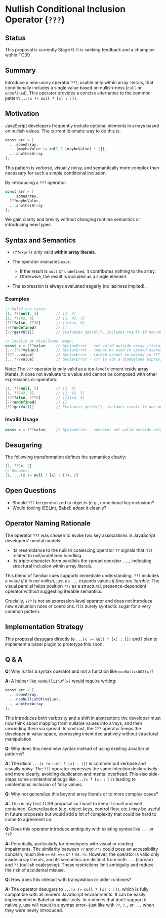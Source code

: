 # Nullish Conditional Inclusion Operator (`???`)

## Status

This proposal is currently Stage 0. It is seeking feedback and a champion within TC39

## Summary

Introduce a new unary operator `???`, usable only within array literals, that conditionally includes a single value based on nullish-ness (`null` or `undefined`). This operator provides a concise alternative to the common pattern `...(x != null ? [x] : [])`.


## Motivation

JavaScript developers frequently include optional elements in arrays based on nullish values. The current idiomatic way to do this is:

```js
const arr = [
  ...someArray,
  ...(maybeValue != null ? [maybeValue] : []),
  ...anotherArray
];
```

This pattern is verbose, visually noisy, and semantically more complex than necessary for such a simple conditional inclusion.

By introducing a `???` operator:

```js
const arr = [
  ...someArray,
  ???maybeValue,
  ...anotherArray
];
```

We gain clarity and brevity without changing runtime semantics or introducing new types.


## Syntax and Semantics

* `???expr` is only valid **within array literals**.
* The operator evaluates `expr`.

  * If the result is `null` or `undefined`, it contributes nothing to the array.
  * Otherwise, the result is included as a single element.
* The expression is always evaluated eagerly (no laziness implied).

### Examples

```js
// Valid use cases:
[1, ???null, 3]        // [1, 3]
[1, ???42, 3]          // [1, 42, 3]
[???false, ???0]       // [false, 0]
[???undefined]         // []
[???getVal()]          // Evaluates getVal(), includes result if non-nullish

// Invalid or disallowed usage:
const x = ???value;    // SyntaxError - not valid outside array literals
[...(???value)]        // SyntaxError - cannot be used in spread expression
[???...value]          // SyntaxError - spread cannot be nested in ???
[...???value]          // SyntaxError - ??? is not a standalone expression
```

Note: The `???` operator is only valid as a top-level element inside array literals. It does not evaluate to a value and cannot be composed with other expressions or operators.

```js
[1, ???null, 3]        // [1, 3]
[1, ???42, 3]          // [1, 42, 3]
[???false, ???0]       // [false, 0]
[???undefined]         // []
[???getVal()]          // Evaluates getVal(), includes result if non-nullish
```

### Invalid Usage

```js
const x = ???value;    // SyntaxError - operator not valid outside array literals
```


## Desugaring

The following transformation defines the semantics clearly:

```js
[1, ???x, 2]
// becomes:
[1, ...(x != null ? [x] : []), 2]
```


## Open Questions

* Should `???` be generalized to objects (e.g., conditional key inclusion)?
* Would tooling (ESLint, Babel) adopt it cleanly?


## Operator Naming Rationale

The operator `???` was chosen to evoke two key associations in JavaScript developers' mental models:

* Its resemblance to the nullish coalescing operator `??` signals that it is related to null/undefined handling.
* Its triple-character form parallels the spread operator `...`, indicating structural inclusion within array literals.

This blend of familiar cues supports immediate understanding: `???` includes a value *if it is not nullish*, just as `...` expands values *if they are iterable*. The visual parallel helps position `???` as a structural, presence-dependent operator without suggesting iterable semantics.

Crucially, `???` is not an expression-level operator and does not introduce new evaluation rules or coercions. It is purely syntactic sugar for a very common pattern.

## Implementation Strategy

This proposal desugars directly to `...(x != null ? [x] : [])` and I plan to implement a babel plugin to prototype this soon.

## Q & A
**Q:** Why is this a syntax operator and not a function like `nonNullishOf(x)`?

**A:** A helper like `nonNullishOf(x)` would require writing:

```js
const arr = [
  ...someArray,
  ...nonNullishOf(value),
  ...anotherArray
];
```

This introduces both verbosity and a shift in abstraction: the developer must now think about mapping from nullable values into arrays, and then unwinding them via spread. In contrast, the `???` operator keeps the developer in value space, expressing intent declaratively without structural manipulation.

**Q**: Why does this need new syntax instead of using existing JavaScript patterns?

**A:** The idiom `...(x != null ? [x] : [])` is common but verbose and visually noisy. The `???` operator expresses the same intention declaratively and more clearly, avoiding duplication and mental overhead. This also side-steps some unintentional bugs like `...(x ? [x] : [])` leading to unintentional inclusion of falsy values.

**Q**: Why not generalize this beyond array literals or to more complex cases?

**A:** This is my first TC39 proposal so I want to keep it small and well contained. Generalization (e.g. object keys, control flow, etc.) may be useful in future proposals but would add a lot of complexity that could be hard to come to agreement on.

**Q:** Does this operator introduce ambiguity with existing syntax like `...` or `??`?

**A:** Potentially, particularly for developers with visual or reading impairments. The similarity between `??` and `???` could pose an accessibility concern, much like `==` vs. `===` or `!` vs. `!=`. However, the operator is valid only inside array literals, and its semantics are distinct from both `...` (spread) and `??` (nullish coalescing). These restrictions limit ambiguity and reduce the risk of accidental misuse.

**Q:** How does this interact with transpilation or older runtimes?

**A:** The operator desugars to `...(x != null ? [x] : [])`, which is fully compatible with all modern JavaScript environments. It can be easily implemented in Babel or similar tools. In runtimes that don’t support it natively, use will result in a syntax error--just like with `??`, `?.`, or `...` when they were newly introduced.

